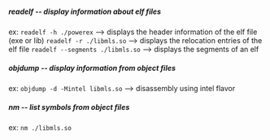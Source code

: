 ##### readelf  -- display information about elf files
ex: 
`readelf -h ./powerex` --> displays the header information of the elf file (exe or lib)
`readelf -r ./libmls.so` --> displays the relocation entries of the elf file
`readelf --segments ./libmls.so` --> displays the segments  of an elf 

##### objdump -- display information from object files
ex:
`objdump -d -Mintel libmls.so` --> disassembly using intel flavor

##### nm -- list symbols from object files
ex:
`nm ./libmls.so`